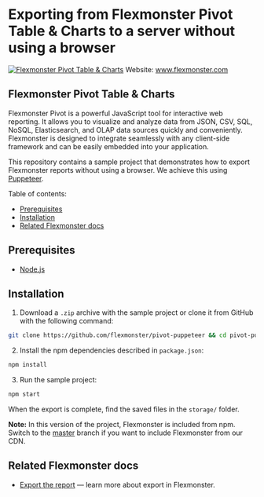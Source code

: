 # Exporting from Flexmonster Pivot Table & Charts to a server without using a browser
[![Flexmonster Pivot Table & Charts](https://cdn.flexmonster.com/landing.png)](https://flexmonster.com)
Website: www.flexmonster.com

## Flexmonster Pivot Table & Charts

Flexmonster Pivot is a powerful JavaScript tool for interactive web reporting. It allows you to visualize and analyze data from JSON, CSV, SQL, NoSQL, Elasticsearch, and OLAP data sources quickly and conveniently. Flexmonster is designed to integrate seamlessly with any client-side framework and can be easily embedded into your application.

This repository contains a sample project that demonstrates how to export Flexmonster reports without using a browser. We achieve this using [Puppeteer](https://pptr.dev/).

Table of contents:

* [Prerequisites](#prerequisites)
* [Installation](#installation)
* [Related Flexmonster docs](#related-flexmonster-docs)

## Prerequisites

- [Node.js](https://nodejs.org/en/)

## Installation

1. Download a `.zip` archive with the sample project or clone it from GitHub with the following command:

```bash
git clone https://github.com/flexmonster/pivot-puppeteer && cd pivot-puppeteer
```

2. Install the npm dependencies described in `package.json`: 

```bash
npm install
```

3. Run the sample project:

```bash
npm start
```
When the export is complete, find the saved files in the `storage/` folder.

**Note:** In this version of the project, Flexmonster is included from npm. Switch to the [master](https://github.com/flexmonster/pivot-puppeteer/tree/master) branch if you want to include Flexmonster from our CDN.

## Related Flexmonster docs
- [Export the report](https://www.flexmonster.com/doc/export-report/) — learn more about export in Flexmonster.
